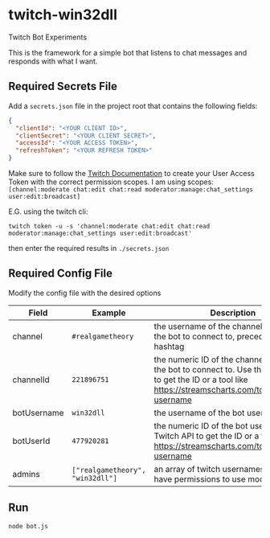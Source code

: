 # twitch-win32dll
Twitch Bot Experiments

This is the framework for a simple bot that listens to chat messages and responds with what I want.

## Required Secrets File

Add a `secrets.json` file in the project root that contains the following fields:

```json
{
  "clientId": "<YOUR CLIENT ID>",
  "clientSecret": "<YOUR CLIENT SECRET>",
  "accessId": "<YOUR ACCESS TOKEN>",
  "refreshToken": "<YOUR REFRESH TOKEN>"
}
```

Make sure to follow the [Twitch Documentation](https://dev.twitch.tv/docs/cli/token-command/) to create your User Access Token with the correct permission scopes. I am using scopes: `[channel:moderate chat:edit chat:read moderator:manage:chat_settings user:edit:broadcast]`

E.G. using the twitch cli:

`twitch token -u -s 'channel:moderate chat:edit chat:read moderator:manage:chat_settings user:edit:broadcast'`

then enter the required results in `./secrets.json`

## Required Config File

Modify the config file with the desired options

| Field        | Example                          | Description                                                                                                                                             |
|--------------|----------------------------------|---------------------------------------------------------------------------------------------------------------------------------------------------------|
| channel      | `#realgametheory`                | the username of the channel you want the bot to connect to, preceded by a hashtag                                                                       |
| channelId    | `221896751`                      | the numeric ID of the channel you want the bot to connect to. Use the Twitch API to get the ID or a tool like <https://streamscharts.com/tools/convert-username> |
| botUsername  | `win32dll`                       | the username of the bot user                                                                                                                            |
| botUserId    | `477920281`                      | the numeric ID of the bot user. Use the Twitch API to get the ID or a tool like <https://streamscharts.com/tools/convert-username>                      |
| admins       | `["realgametheory", "win32dll"]` | an array of twitch usernames who should have permissions to use mod commands                                                                            |

## Run

`node bot.js`